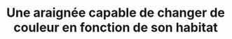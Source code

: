 ---
layout: photo
title: Une araignée capable de changer de couleur en fonction de son habitat
desc: An Aer・Un instant parmi la végétation
category: un-instant-parmi-la-vegetation
image: 3
tags:
- front
metadata:
- Boitier: Canon 650D
- Focale: F/14
- Temps d'exposition: 1/60
- Iso: 800
- Objectif: 90mm
- Lieu: Saint-Tudgual, Morbihan
---